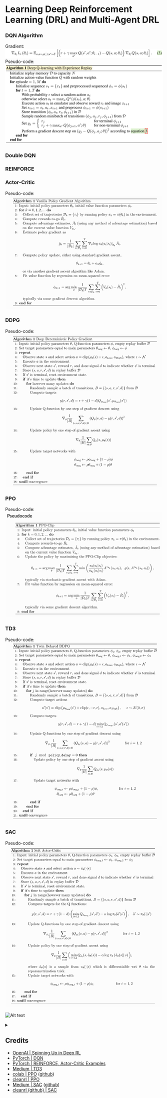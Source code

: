 # Learning Deep Reinforcement Learning (DRL) and Multi-Agent DRL

### DQN Algorithm

Gradient:
![](pics/dqn2.png)
Pseudo-code:
![](pics/dqn1.png)

### Double DQN

### REINFORCE

### Actor-Critic

Pseudo-code:
![valina_policy_gradient.png](pics/valina_policy_gradient.png)

### DDPG

Pseudo-code:
![](pics/ddpg_v2.png)

### PPO

Pseudo-code:
![](pics/ppo.png)

### TD3

Pseudo-code:
![](pics/td3_v2.png)


### SAC

Pseudo-code:
![](pics/sac_v2.png)

[//]: # (![]&#40;pics/sac1.png&#41;)

[//]: # (![]&#40;pics/sac2.png&#41;)

[//]: # (![]&#40;pics/sac3.png&#41;)

![Alt text](https://g.gravizo.com/source/custom_mark10?https%3A%2F%2Fraw.githubusercontent.com%2FTLmaK0%2Fgravizo%2Fmaster%2FREADME.md)
<details> 
<summary></summary>
custom_mark10
  digraph G {
    size ="4,4"
    main [shape=box]
    main -> parse [weight=8]
    parse -> execute
    main -> init [style=dotted]
    main -> cleanup
    execute -> { make_string; printf}
    init -> make_string
    edge [color=red]
    main -> printf [style=bold,label="100 times"]
    make_string [label="make a string"]
    node [shape=box,style=filled,color=".7 .3 1.0"]
    execute -> compare
  }
custom_mark10
</details>

## Credits

- [OpenAI | Spinning Up in Deep RL](https://spinningup.openai.com/en/latest/index.html)
- [PyTorch | DQN](https://pytorch.org/tutorials/intermediate/reinforcement_q_learning.html)
- [PyTorch | REINFORCE, Actor-Critic Examples](https://github.com/pytorch/examples/tree/main/reinforcement_learning)
- [Medium | TD3](https://medium.com/geekculture/a-deep-dive-into-the-ddpg-algorithm-for-continuous-control-2718222c333e)
- [colab | PPO](https://colab.research.google.com/github/nikhilbarhate99/PPO-PyTorch/blob/master/PPO_colab.ipynb#scrollTo=Z4VJcUT2GlJz) ([github](https://github.com/nikhilbarhate99/PPO-PyTorch/blob/master/PPO.py))
- [cleanrl | PPO](https://github.com/vwxyzjn/cleanrl/blob/master/cleanrl/ppo_continuous_action.py)
- [Medium | SAC](https://towardsdatascience.com/soft-actor-critic-demystified-b8427df61665) ([github](https://github.com/vaishak2future/sac/blob/master/sac.ipynb))
- [cleanrl (github) | SAC](https://github.com/vwxyzjn/cleanrl/blob/master/cleanrl/sac_continuous_action.py)

